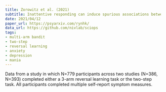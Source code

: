 ```yaml
---
title: Zorowitz et al. (2021)
subtitle: Inattentive responding can induce spurious associations between task behavior and symptom measures
date: 2021/04/12
paper_url: https://psyarxiv.com/rynhk/
data_url: https://github.com/nivlab/sciops
tags:
- multi-arm bandit
- two-step
- reversal learning
- anxiety
- depression
- mania
---
```


Data from a study in which N=779 participants across two studies (N=386, N=393) completed either a 3-arm reversal learning task or the two-step task. All participants completed multiple self-report symptom measures.
